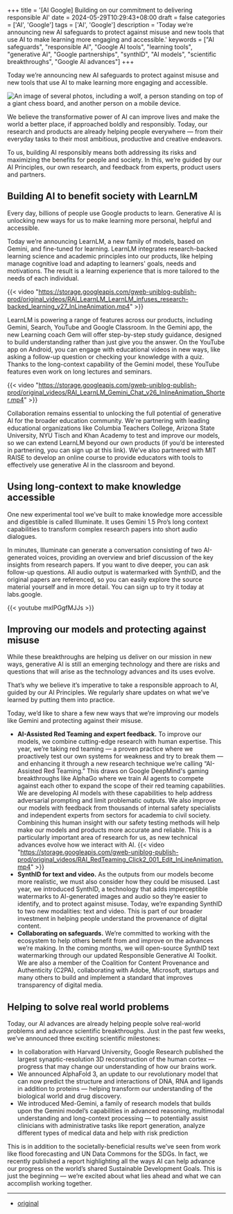 +++
title = '[AI Google] Building on our commitment to delivering responsible AI'
date = 2024-05-29T10:29:43+08:00
draft = false
categories = ['AI', 'Google']
tags = ['AI', 'Google']
description = 'Today we’re announcing new AI safeguards to protect against misuse and new tools that use AI to make learning more engaging and accessible.'
keywords = ["AI safeguards", "responsible AI", "Google AI tools", "learning tools", "generative AI", "Google partnerships", "synthID", "AI models", "scientific breakthroughs", "Google AI advances"]
+++

Today we’re announcing new AI safeguards to protect against misuse and new tools that use AI to make learning more engaging and accessible.

![An image of several photos, including a wolf, a person standing on top of a giant chess board, and another person on a mobile device.](https://storage.googleapis.com/gweb-uniblog-publish-prod/images/RAI_Hero.width-1200.format-webp.webp)

We believe the transformative power of AI can improve lives and make the world a better place, if approached boldly and responsibly. Today, our research and products are already helping people everywhere — from their everyday tasks to their most ambitious, productive and creative endeavors.

To us, building AI responsibly means both addressing its risks and maximizing the benefits for people and society. In this, we’re guided by our AI Principles, our own research, and feedback from experts, product users and partners.

## Building AI to benefit society with LearnLM
Every day, billions of people use Google products to learn. Generative AI is unlocking new ways for us to make learning more personal, helpful and accessible.

Today we’re announcing LearnLM, a new family of models, based on Gemini, and fine-tuned for learning. LearnLM integrates research-backed learning science and academic principles into our products, like helping manage cognitive load and adapting to learners' goals, needs and motivations. The result is a learning experience that is more tailored to the needs of each individual.

{{< video "https://storage.googleapis.com/gweb-uniblog-publish-prod/original_videos/RAI_LearnLM_LearnLM_infuses_research-backed_learning_v27_InLineAnimation.mp4" >}}

LearnLM is powering a range of features across our products, including Gemini, Search, YouTube and Google Classroom. In the Gemini app, the new Learning coach Gem will offer step-by-step study guidance, designed to build understanding rather than just give you the answer. On the YouTube app on Android, you can engage with educational videos in new ways, like asking a follow-up question or checking your knowledge with a quiz. Thanks to the long-context capability of the Gemini model, these YouTube features even work on long lectures and seminars.

{{< video "https://storage.googleapis.com/gweb-uniblog-publish-prod/original_videos/RAI_LearnLM_Gemini_Chat_v26_InlineAnimation_Shorter.mp4" >}}

Collaboration remains essential to unlocking the full potential of generative AI for the broader education community. We're partnering with leading educational organizations like Columbia Teachers College, Arizona State University, NYU Tisch and Khan Academy to test and improve our models, so we can extend LearnLM beyond our own products (if you’d be interested in partnering, you can sign up at this link). We’ve also partnered with MIT RAISE to develop an online course to provide educators with tools to effectively use generative AI in the classroom and beyond.

## Using long-context to make knowledge accessible
One new experimental tool we’ve built to make knowledge more accessible and digestible is called Illuminate. It uses Gemini 1.5 Pro’s long context capabilities to transform complex research papers into short audio dialogues. 

In minutes, Illuminate can generate a conversation consisting of two AI-generated voices, providing an overview and brief discussion of the key insights from research papers. If you want to dive deeper, you can ask follow-up questions. All audio output is watermarked with SynthID, and the original papers are referenced, so you can easily explore the source material yourself and in more detail. You can sign up to try it today at labs.google.

{{< youtube mxlPGgfMJJs >}}

## Improving our models and protecting against misuse
While these breakthroughs are helping us deliver on our mission in new ways, generative AI is still an emerging technology and there are risks and questions that will arise as the technology advances and its uses evolve.

That’s why we believe it’s imperative to take a responsible approach to AI, guided by our AI Principles. We regularly share updates on what we’ve learned by putting them into practice.

Today, we’d like to share a few new ways that we’re improving our models like Gemini and protecting against their misuse.

- **AI-Assisted Red Teaming and expert feedback.** To improve our models, we combine cutting-edge research with human expertise. This year, we’re taking red teaming — a proven practice where we proactively test our own systems for weakness and try to break them — and enhancing it through a new research technique we’re calling “AI-Assisted Red Teaming.” This draws on Google DeepMind's gaming breakthroughs like AlphaGo where we train AI agents to compete against each other to expand the scope of their red teaming capabilities. We are developing AI models with these capabilities to help address adversarial prompting and limit problematic outputs. We also improve our models with feedback from thousands of internal safety specialists and independent experts from sectors for academia to civil society. Combining this human insight with our safety testing methods will help make our models and products more accurate and reliable. This is a particularly important area of research for us, as new technical advances evolve how we interact with AI.
{{< video "https://storage.googleapis.com/gweb-uniblog-publish-prod/original_videos/RAI_RedTeaming_Click2_001_Edit_InLineAnimation.mp4" >}}
- **SynthID for text and video.** As the outputs from our models become more realistic, we must also consider how they could be misused. Last year, we introduced SynthID, a technology that adds imperceptible watermarks to AI-generated images and audio so they’re easier to identify, and to protect against misuse. Today, we’re expanding SynthID to two new modalities: text and video. This is part of our broader investment in helping people understand the provenance of digital content.
- **Collaborating on safeguards.** We’re committed to working with the ecosystem to help others benefit from and improve on the advances we’re making. In the coming months, we will open-source SynthID text watermarking through our updated Responsible Generative AI Toolkit. We are also a member of the Coalition for Content Provenance and Authenticity (C2PA), collaborating with Adobe, Microsoft, startups and many others to build and implement a standard that improves transparency of digital media.

## Helping to solve real world problems
Today, our AI advances are already helping people solve real-world problems and advance scientific breakthroughs. Just in the past few weeks, we’ve announced three exciting scientific milestones:

- In collaboration with Harvard University, Google Research published the largest synaptic-resolution 3D reconstruction of the human cortex — progress that may change our understanding of how our brains work.
- We announced AlphaFold 3, an update to our revolutionary model that can now predict the structure and interactions of DNA, RNA and ligands in addition to proteins — helping transform our understanding of the biological world and drug discovery.
- We introduced Med-Gemini, a family of research models that builds upon the Gemini model’s capabilities in advanced reasoning, multimodal understanding and long-context processing — to potentially assist clinicians with administrative tasks like report generation, analyze different types of medical data and help with risk prediction

This is in addition to the societally-beneficial results we’ve seen from work like flood forecasting and UN Data Commons for the SDGs. In fact, we recently published a report highlighting all the ways AI can help advance our progress on the world’s shared Sustainable Development Goals. This is just the beginning — we’re excited about what lies ahead and what we can accomplish working together.

---

- [original](https://blog.google/technology/ai/google-responsible-ai-commitment-update/)
<!-- - [Blog | Learn AI from scratch](...) -->
<!-- - [公众号 - 从零开始学AI](...) -->
<!-- - [CSDN - 从零开始学AI](...) -->
<!-- - [掘金 - 从零开始学AI](...) -->
<!-- - [知乎 - 从零开始学AI](...) -->
<!-- - [阿里云 - 从零开始学AI](...) -->
<!-- - [腾讯云 - 从零开始学AI](...) -->
